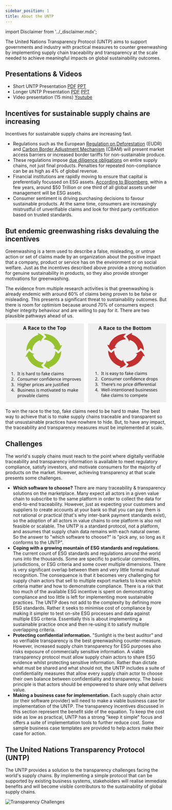```yaml
---
sidebar_position: 1
title: About the UNTP
---
```


import Disclaimer from '../\_disclaimer.mdx';

<Disclaimer />

The United Nations Transparency Protocol (UNTP) aims to support governments and industry with practical measures to counter greenwashing by implementing supply chain traceability and transparency at the scale needed to achieve meaningful impacts on global sustainability outcomes.

## Presentations & Videos

* Short UNTP Presentation [PDF](../../files/Short-UNTP-Presentation.pdf) [PPT](../../files/Short-UNTP-Presentation.pptx)
* Longer UNTP Presentation [PDF](../../files/UNTP-Presentation.pdf) [PPT](../../files/UNTP-Presentation.pptx)
* Video presentation (15 mins) [Youtube](https://youtu.be/dJFryZS2UII)

## Incentives for sustainable supply chains are increasing

Incentives for sustainable supply chains are increasing fast.

* Regulations such as the European [Regulation on Deforestation](https://environment.ec.europa.eu/topics/forests/deforestation/regulation-deforestation-free-products_en) (EUDR) and [Carbon Border Adjustment Mechanism](https://taxation-customs.ec.europa.eu/carbon-border-adjustment-mechanism_en) (CBAM) will present market access barriers or increased border tariffs for non-sustainable produce.
* These regulations impose [due diligence obligations](https://commission.europa.eu/business-economy-euro/doing-business-eu/corporate-sustainability-due-diligence_en) on entire supply chains, not just final products. Penalties for repeated non-compliance can be as high as 4% of global revenue.
* Financial institutions are rapidly moving to ensure that capital is preferentially focussed on ESG assets. [According to Bloomberg](https://www.bloomberg.com/professional/blog/esg-assets-may-hit-53-trillion-by-2025-a-third-of-global-aum/), within a few years, around $50 Trillion or one third of all global assets under management will be ESG assets.
* Consumer sentiment is driving purchasing decisions to favour sustainable products. At the same time, consumers are increasingly mistrustful of unverifiable claims and look for third party certification based on trusted standards.

## But endemic greenwashing risks devaluing the incentives

Greenwashing is a term used to describe a false, misleading, or untrue action or set of claims made by an organization about the positive impact that a company, product or service has on the environment or on social welfare. Just as the incentives described above provide a strong motivation for genuine sustainability in products, so they also provide stronger motivations for greenwashing.

The evidence from multiple research activities is that greenwashing is already endemic with around 60% of claims being proven to be false or misleading. This presents a significant threat to sustainability outcomes. But there is room for optimism because around 70% of consumers expect higher integrity behaviour and are willing to pay for it. There are two plausible pathways ahead of us.

![Greenwashing race to the top or bottom](RaceToTopBottom.png)

To win the race to the top, fake claims need to be hard to make. The best way to achieve that is to make supply chains traceable and transparent so that unsustainable practices have nowhere to hide. But, to have any impact, the traceability and transparency measures must be implemented at scale.


## Challenges

The world's supply chains must reach to the point where digitally verifiable traceability and transparency information is available to meet regulatory compliance, satisfy investors, and motivate consumers for the majority of products on the market. However, achieving transparency at that scale presents some challenges.

* **Which software to choose?** There are many traceability & transparency solutions on the marketplace. Many expect all actors in a given value chain to subscribe to the same platform in order to collect the data for end-to-end traceability. However, just as expecting your customers and suppliers to create accounts at your bank so that you can pay them is not rational or practical (that's why inter-bank payment standards exist), so the adoption of all actors in value chains to one platform is also not feasible or scalable. The UNTP is a standard protocol, not a platform, and assumes that supply chain data remains with each natural owner. So the answer to "which software to choose?" is "pick any, so long as it conforms to the UNTP".
* **Coping with a growing mountain of ESG standards and regulations.** The current count of ESG standards and regulations around the world runs into the thousands. Some are specific to particular commodities, jurisdictions, or ESG criteria and some cover multiple dimensions. There is very significant overlap between them and very little formal mutual recognition. The consequence is that it becomes very challenging for supply chain actors that sell to multiple export markets to know which criteria matter and how to demonstrate compliance. There is a risk that too much of the available ESG incentive is spent on demonstrating compliance and too little is left for implementing more sustainable practices. The UNTP does not add to the complexity by defining more ESG standards. Rather it seeks to minimise cost of compliance by making it simpler to test on-site ESG processes and data against multiple ESG criteria. Essentially this is about implementing a sustainable practice once and then re-using it to satisfy multiple overlapping criteria.
* **Protecting confidential information.** "Sunlight is the best auditor" and so verifiable transparency is the best greenwashing counter-measure. However, increased supply chain transparency for ESG purposes also risks exposure of commercially sensitive information. A viable transparency protocol must allow supply chain actors to share ESG evidence whilst protecting sensitive information. Rather than dictate what must be shared and what should not, the UNTP includes a suite of confidentiality measures that allow every supply chain actor to choose their own balance between confidentiality and transparency. The basic principle is that actors should be empowered to share only what delivers value.
* **Making a business case for implementation.** Each supply chain actor (or their software provider) will need to make a viable business case for implementation of the UNTP. The transparency incentives discussed in this section represent the benefit side of the equation. To keep the cost side as low as practical, UNTP has a strong "keep it simple" focus and offers a suite of implementation tools to further reduce cost. Some sample business case templates are provided to help actors make their case for action.

## The United Nations Transparency Protocol (UNTP)

The UNTP provides a solution to the transparency challenges facing the world's supply chains. By implementing a simple protocol that can be supported by existing business systems, stakeholders will realise immediate benefits and will become visible contributors to the sustainability of global supply chains.

![Transparency Challenges](TransparencyChallenges.png)






